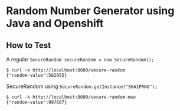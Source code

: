 # Random Number Generator using Java and Openshift

## How to Test
A regular `SecureRandom secureRandom = new SecureRandom();` 
```
$ curl -k http://localhost:8080/secure-random
{"random-value":582955}                                                                         
```

SecureRandom using `SecureRandom.getInstance("SHA1PRNG");`
```
$ curl -k http://localhost:8080/secure-random-new
{"random-value":997607}                                                                     
```